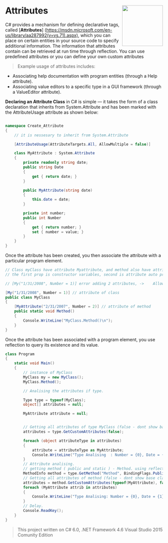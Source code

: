 # Attributes  <img src="https://cloud.githubusercontent.com/assets/24522089/21962098/41a510c8-db36-11e6-95ef-eb392a0a1919.png" align="right" width="130px" height="130px" /> 


C# provides a mechanism for defining declarative tags, called [**Attributes**] (https://msdn.microsoft.com/en-us/library/aa287992(v=vs.71).aspx), which you can place on certain entities in your source code to specify additional information. The information that attributes contain can be retrieved at run time through reflection. You can use predefined attributes or you can define your own custom attributes

> Example usage of attributes includes:

* Associating help documentation with program entities (through a Help attribute).
* Associating value editors to a specific type in a GUI framework (through a ValueEditor attribute).

**Declaring an Attribute Class** in C# is simple — it takes the form of a class declaration that inherits from System.Attribute and has been marked with the AttributeUsage attribute as shown below:

```c#

namespace Create_Attribute
{
    // it is nessesary to inherit from System.Attribute

    [AttributeUsage(AttributeTargets.All, AllowMultiple = false)]

    class MyAttribute : System.Attribute
    {
        private readonly string date;
        public string Date
        {
            get { return date; }
        }

        public MyAttribute(string date)
        {
            this.date = date;
        }

        private int number;
        public int Number
        {
            get { return number; }
            set { number = value; }
        }
    }
}
```
Once the attribute has been created, you then associate the attribute with a particular program element. 

```c#
// Class myClass have attribute Myattribute, and method also have attribute
// the first prop is constructor variables, second is attribute auto properties

// [My("1/31/2008", Number = 1)] error adding 2 attributes, ->    AllowMultiple = false

[My("1/31/2008", Number = 1)] // attribute of class
public class MyClass
{
    [MyAttribute("2/31/2007", Number = 2)] // attribute of method
    public static void Method()
    {
        Console.WriteLine("MyClass.Method()\n");
    }
}
```

Once the attribute has been associated with a program element, you use reflection to query its existence and its value.

```c#
class Program
{
    static void Main()
    {
        // instance of MyClass
        MyClass my = new MyClass();
        MyClass.Method();

        // Analising the attributes if type.

        Type type = typeof(MyClass);
        object[] attributes = null;

        MyAttribute attribute = null;


        // Getting all attributes of type MyClass (false - dont show base class attributes).
        attributes = type.GetCustomAttributes(false);

        foreach (object attributeType in attributes)
        {
            attribute = attributeType as MyAttribute;
            Console.WriteLine("Type Analising  : Number = {0}, Date = {1}", attribute.Number, attribute.Date);
        }
        // Attribute analising.
        // getting method ( public and static ) - Method. using reflection
        MethodInfo method = type.GetMethod("Method", BindingFlags.Public | BindingFlags.Static);
        // Getting all attributes of method (false - dont show base class attributes).
        attributes = method.GetCustomAttributes(typeof(MyAttribute), false);
        foreach (MyAttribute attrib in attributes)
        {
            Console.WriteLine("Type Analising: Number = {0}, Date = {1}", attrib.Number, attrib.Date);
        }
        // Delay.
        Console.ReadKey();
    }
}
```



> This project written on C# 6.0, .NET Framework 4.6 Visual Studio 2015 Comunity Edition
